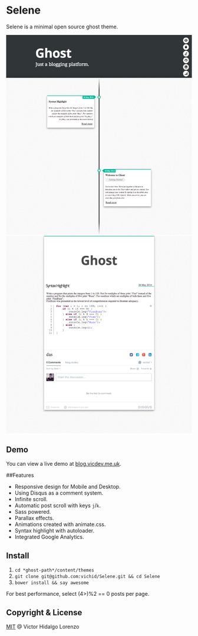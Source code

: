 # Selene

Selene is a minimal open source ghost theme.

![Blog image](/blog.png?raw=true)
![Blog image](/post.png?raw=true)

## Demo

You can view a live demo at [blog.vicdev.me.uk](http://blog.vicdev.me.uk/).

##Features

* Responsive design for Mobile and Desktop.
* Using Disqus as a comment system.
* Infinite scroll.
* Automatic post scroll with keys `j`/`k`.
* Sass powered.
* Parallax effects.
* Animations created with animate.css.
* Syntax highlight with autoloader.
* Integrated Google Analytics.


## Install
1. `cd *ghost-path*/content/themes`
2. `git clone git@github.com:vichid/Selene.git && cd Selene`
3. `bower install && say awesome`


For best performance, select (4>)%2 == 0 posts per page.


## Copyright & License

[MIT](http://opensource.org/licenses/MIT) @ Victor Hidalgo Lorenzo

